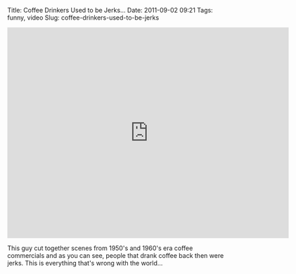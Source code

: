 Title: Coffee Drinkers Used to be Jerks...
Date: 2011-09-02 09:21
Tags: funny, video
Slug: coffee-drinkers-used-to-be-jerks

<iframe width="640" height="480" src="http://www.youtube.com/embed/VssO5bKFJU0?rel=0&wmode=transparent" frameborder="0" allowfullscreen></iframe>

This guy cut together scenes from 1950's and 1960's era coffee commercials and as you can see, people that drank coffee back then were jerks. This is everything that's wrong with the world...

